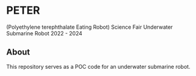 # PETER
(Polyethylene terephthalate Eating Robot)
Science Fair Underwater Submarine Robot 2022 - 2024

## About
This repository serves as a POC code for an underwater submarine robot.